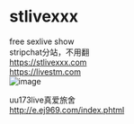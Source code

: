 # stlivexxx
free sexlive show  
stripchat分站，不用翻  
https://stlivexxx.com  
https://livestm.com  
<img src="https://github.com/stripchat-kiki-2025/stlivexxx/blob/main/image/938d22c6.png" alt="image" style="max-width: 100%;">



uu173live真爱旅舍  
http://e.ej969.com/index.phtml  
